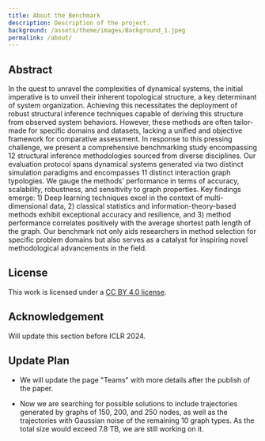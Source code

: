 ```yaml
---
title: About the Benchmark
description: Description of the project.
background: /assets/theme/images/Background_1.jpeg
permalink: /about/
---
```


## Abstract

In the quest to unravel the complexities of dynamical systems, the initial imperative is to unveil their inherent topological structure, a key determinant of system organization. Achieving this necessitates the deployment of robust structural inference techniques capable of deriving this structure from observed system behaviors. However, these methods are often tailor-made for specific domains and datasets, lacking a unified and objective framework for comparative assessment. In response to this pressing challenge, we present a comprehensive benchmarking study encompassing 12 structural inference methodologies sourced from diverse disciplines. Our evaluation protocol spans dynamical systems generated via two distinct simulation paradigms and encompasses 11 distinct interaction graph typologies. We gauge the methods' performance in terms of accuracy, scalability, robustness, and sensitivity to graph properties. Key findings emerge: 1) Deep learning techniques excel in the context of multi-dimensional data, 2) classical statistics and information-theory-based methods exhibit exceptional accuracy and resilience, and 3) method performance correlates positively with the average shortest path length of the graph. Our benchmark not only aids researchers in method selection for specific problem domains but also serves as a catalyst for inspiring novel methodological advancements in the field.

## License

This work is licensed under a [CC BY 4.0 license](https://creativecommons.org/licenses/by/4.0/).

## Acknowledgement

Will update this section before ICLR 2024.

## Update Plan

- We will update the page "Teams" with more details after the publish of the paper.

- Now we are searching for possible solutions to include trajectories generated by graphs of 150, 200, and 250 nodes, as well as the trajectories with Gaussian noise of the remaining 10 graph types. As the total size would exceed 7.8 TB, we are still working on it.



